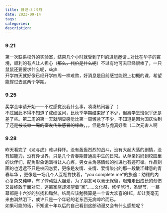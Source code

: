 ```yaml
---
title: 日记-3：9月
date: 2023-09-14
tags: 
categories: 
description:
---
```


###  9.21

第一次联系校外的实验室，结果几个小时就受到了PI的进组邀请…对比在华子的窘境，顺利的有点让人担心（~~那么，代价是什么呢~~）不过有地可去已经很棒了，一只鼠鼠还要要求什么呢，sigh.  
开学四天就好像已经开学四周一样难熬，好消息是目前感觉能跟上初概的课，希望能撑过去这两个学期。

### 9.25

奖学金申请开始——不过感觉没我什么事，凑凑热闹罢了（  
不过因此不得不知道了成绩区间，比秋季学期结束好了不少，但离学堂班似乎还是差了些。第二周的第一天就明显感觉比第一周懈怠了不少，不知道是因为国庆快到了还是~~被咳嗽一周的室友传染感冒的缘故~~，，，但是龙与虎真好看（二次元害人啊

### 9.28

昨天看完了《龙与虎》难以释怀。没有轰轰烈烈的战斗，没有大起大落的剧情，没有超能力，没有异世界，只是几个青春期普通高中生的日常。从单亲妈妈到校园里的伙伴们，配角形象饱满得让人心疼，男女主角感情线的推进也有迹可循。作品刻画的也远远不只是校园恋爱，更像是友情、亲情、爱情染出的那一段酸涩肆意的青春年华 ，更像是一场几个人互相搀扶着，“you complete me”的旅途：幼稚的内心复杂又纯粹，有了悸动就大胆爱，为了朋友可以毫无保留，艰难走出成长的创伤又最终敢于面对它，逃离家庭却渴望着“家”……文化祭，修学旅行，圣诞节，一幕幕都是十六岁的张扬和黯然。结局应该勉强算是一个皆大欢喜的HE，却让我毫无来由潸然泪下，或许只是一个年轻的老东西无病呻吟而已。  
如果可能的话，不知道十年以后的自己看到这部动漫又会有什么感想呢？